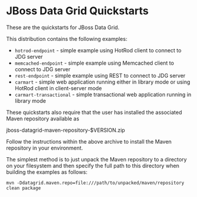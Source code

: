 JBoss Data Grid Quickstarts
===========================

These are the quickstarts for JBoss Data Grid.

This distribution contains the following examples:

* `hotrod-endpoint` - simple example using HotRod client to connect to JDG server
* `memcached-endpoint` - simple example using Memcached client to connect to JDG server
* `rest-endpoint` - simple example using REST to connect to JDG server
* `carmart` - simple web application running either in library mode or using HotRod client in client-server mode
* `carmart-transactional` - simple transactional web application running in library mode

These quickstarts also require that the user has installed the associated Maven repository available as

   jboss-datagrid-maven-repository-$VERSION.zip

Follow the instructions within the above archive to install the Maven repository in your environment.

The simplest method is to just unpack the Maven repository to a directory on your filesystem and then
specify the full path to this directory when building the examples as follows:

    mvn -Ddatagrid.maven.repo=file:///path/to/unpacked/maven/repository clean package
